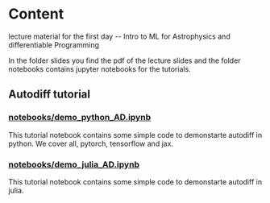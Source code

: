 # Content
lecture material for the first day -- Intro to ML for Astrophysics and differentiable Programming

In the folder slides you find the pdf of the lecture slides and the folder notebooks contains jupyter notebooks for the tutorials.

## Autodiff tutorial

### [notebooks/demo_python_AD.ipynb](https://github.com/TobiBu/graddays/blob/main/day_1/notebooks/demo_python_AD.ipynb)
This tutorial notebook contains some simple code to demonstarte autodiff in python. We cover all, pytorch, tensorflow and jax.

### [notebooks/demo_julia_AD.ipynb](https://github.com/TobiBu/graddays/blob/main/day_1/notebooks/demo_julia_AD.ipynb)
This tutorial notebook contains some simple code to demonstarte autodiff in julia.
